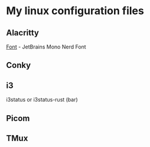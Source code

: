 # My linux configuration files

## Alacritty

[Font](https://www.nerdfonts.com/font-downloads) - JetBrains Mono Nerd Font

## Conky

## i3

i3status or i3status-rust (bar)

## Picom

## TMux


